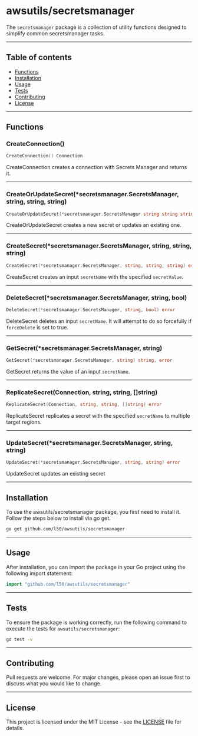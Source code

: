 # awsutils/secretsmanager

The `secretsmanager` package is a collection of utility functions
designed to simplify common secretsmanager tasks.

---

## Table of contents

- [Functions](#functions)
- [Installation](#installation)
- [Usage](#usage)
- [Tests](#tests)
- [Contributing](#contributing)
- [License](#license)

---

## Functions

### CreateConnection()

```go
CreateConnection() Connection
```

CreateConnection creates a connection
with Secrets Manager and returns it.

---

### CreateOrUpdateSecret(*secretsmanager.SecretsManager, string, string, string)

```go
CreateOrUpdateSecret(*secretsmanager.SecretsManager string string string) error
```

CreateOrUpdateSecret creates a new secret or updates an existing one.

---

### CreateSecret(*secretsmanager.SecretsManager, string, string, string)

```go
CreateSecret(*secretsmanager.SecretsManager, string, string, string) error
```

CreateSecret creates an input `secretName`
with the specified `secretValue`.

---

### DeleteSecret(*secretsmanager.SecretsManager, string, bool)

```go
DeleteSecret(*secretsmanager.SecretsManager, string, bool) error
```

DeleteSecret deletes an input `secretName`.
It will attempt to do so forcefully if `forceDelete`
is set to true.

---

### GetSecret(*secretsmanager.SecretsManager, string)

```go
GetSecret(*secretsmanager.SecretsManager, string) string, error
```

GetSecret returns the value of an input `secretName`.

---

### ReplicateSecret(Connection, string, string, []string)

```go
ReplicateSecret(Connection, string, string, []string) error
```

ReplicateSecret replicates a secret with the specified `secretName`
to multiple target regions.

---

### UpdateSecret(*secretsmanager.SecretsManager, string, string)

```go
UpdateSecret(*secretsmanager.SecretsManager, string, string) error
```

UpdateSecret updates an existing secret

---

## Installation

To use the awsutils/secretsmanager package, you first need to install it.
Follow the steps below to install via go get.

```bash
go get github.com/l50/awsutils/secretsmanager
```

---

## Usage

After installation, you can import the package in your Go project
using the following import statement:

```go
import "github.com/l50/awsutils/secretsmanager"
```

---

## Tests

To ensure the package is working correctly, run the following
command to execute the tests for `awsutils/secretsmanager`:

```bash
go test -v
```

---

## Contributing

Pull requests are welcome. For major changes,
please open an issue first to discuss what
you would like to change.

---

## License

This project is licensed under the MIT
License - see the [LICENSE](../LICENSE)
file for details.
